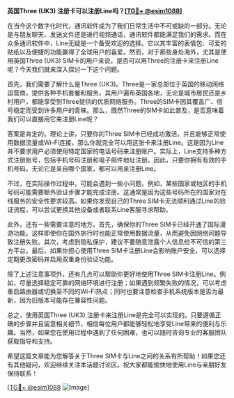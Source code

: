 **英国Three (UK3) 注册卡可以注册Line吗？[[TG💪+ @esim1088](https://t.me/s/esim1088)]**

在当今这个数字化时代，通讯软件成为了我们日常生活中不可或缺的一部分。无论是与朋友聊天、发送文件还是进行视频通话，通讯软件都能满足我们的需求。而在众多通讯软件中，Line无疑是一个备受欢迎的选择。它以其丰富的表情包、可爱的贴纸以及便捷的功能赢得了全球用户的喜爱。然而，对于那些身处海外，尤其是使用英国Three (UK3) SIM卡的用户来说，是否可以用Three的注册卡来注册Line呢？今天我们就来深入探讨一下这个问题。

首先，我们需要了解什么是Three (UK3)。Three是一家总部位于英国的移动网络运营商，提供各种手机套餐和服务。其用户遍布英国各地，无论是城市居民还是乡村用户，都能享受到Three提供的优质网络服务。Three的SIM卡因其覆盖广、信号稳定而受到许多用户的青睐。那么，既然Three的SIM卡如此普及，是否意味着我们可以直接用它来注册Line呢？

答案是肯定的。理论上讲，只要你的Three SIM卡已经成功激活，并且能够正常使用数据流量或Wi-Fi连接，那么你就完全可以用这张卡来注册Line。这是因为Line并不要求用户必须使用特定国家的电话号码来注册账户。实际上，Line支持多种方式注册账号，包括手机号码注册和电子邮件地址注册。因此，只要你拥有有效的手机号码，无论它是来自哪个国家，都可以用来注册Line。

不过，在实际操作过程中，可能会遇到一些小问题。例如，某些国家或地区的手机号码可能需要额外验证步骤才能完成注册。这通常是因为这些号码所在的国家对在线服务的安全性要求较高。如果你发现自己的Three SIM卡无法顺利通过Line的验证流程，可以尝试更换其他设备或者联系Line客服寻求帮助。

此外，还有一些需要注意的地方。首先，确保你的Three SIM卡已经开通了国际漫游功能。这样即使你在国外旅行时也能正常使用数据流量，从而避免因网络问题导致注册失败。其次，考虑到隐私保护，建议不要随意泄露个人信息给不可信的第三方平台。最后，如果你担心使用Three SIM卡注册Line会影响账户安全，可以选择定期更改密码并启用双重身份验证功能。

除了上述注意事项外，还有几点可以帮助你更好地使用Three SIM卡注册Line。例如，尽量选择稳定可靠的网络环境进行注册；如果遇到频繁失败的情况，可以考虑重启路由器或切换至不同的Wi-Fi热点；同时也要注意检查手机系统版本是否为最新，因为旧版本可能存在兼容性问题。

总之，使用英国Three (UK3) 注册卡来注册Line是完全可以实现的。只要遵循正确的步骤并且留意相关细节，相信每位用户都能够轻松地享受Line带来的便利与乐趣。当然，如果您在使用过程中遇到了任何困难，也可以随时咨询专业的客服团队获取指导和支持。

希望这篇文章能为您解答关于Three SIM卡与Line之间的关系有所帮助！如果您还有其他疑问，欢迎继续关注本话题讨论区。祝大家都能愉快地使用Line与亲朋好友保持联系！

[[TG💪+ @esim1088](https://t.me/s/esim1088) ![Image](https://i.postimg.cc/4NQfJmqS/Snipaste-2025-05-13-00-14-12.png)]